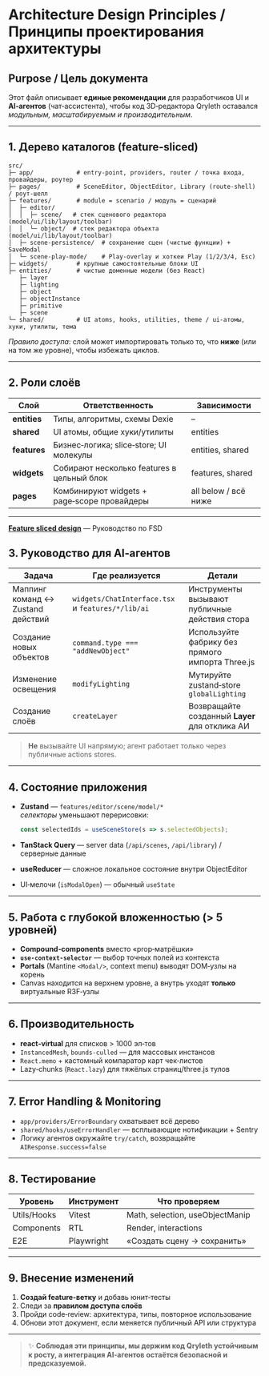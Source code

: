 # Architecture Design Principles / Принципы проектирования архитектуры

## Purpose / Цель документа

Этот файл описывает **единые рекомендации** для разработчиков UI и **AI‑агентов** (чат‑ассистента), чтобы код 3D‑редактора Qryleth оставался _модульным, масштабируемым и производительным_.

---

## 1. Дерево каталогов (feature‑sliced)

```text
src/
├─ app/            # entry‑point, providers, router / точка входа, провайдеры, роутер
├─ pages/          # SceneEditor, ObjectEditor, Library (route‑shell) / роут‑шелл
├─ features/       # module = scenario / модуль = сценарий
│  ├─ editor/
│  │  ├─ scene/   # стек сценового редактора (model/ui/lib/layout/toolbar)
│  │  └─ object/  # стек редактора объекта (model/ui/lib/layout/toolbar)
│  ├─ scene-persistence/  # сохранение сцен (чистые функции) + SaveModal
│  └─ scene-play-mode/    # Play‑overlay и хоткеи Play (1/2/3/4, Esc)
├─ widgets/        # крупные самостоятельные блоки UI
├─ entities/       # чистые доменные модели (без React)
   ├─ layer
   ├─ lighting
   ├─ object
   ├─ objectInstance
   ├─ primitive
   ├─ scene
└─ shared/         # UI atoms, hooks, utilities, theme / ui‑атомы, хуки, утилиты, тема
```

*Правило доступа*: слой может импортировать только то, что **ниже** (или на том же уровне), чтобы избежать циклов.

---

## 2. Роли слоёв

| Слой   | Ответственность          | Зависимости |
|----------------|-------------------------------------------|----------------------------|
| **entities**   | Типы, алгоритмы, схемы Dexie | – |
| **shared**     | UI атомы, общие хуки/утилиты | entities |
| **features**   | Бизнес‑логика; slice‑store; UI молекулы | entities, shared |
| **widgets**    | Собирают несколько features в цельный блок | features, shared |
| **pages**      | Комбинируют widgets + page‑scope провайдеры | all below / всё ниже |

---
**[Feature sliced design](feature-sliced-design.md)** — Руководство по FSD


## 3. Руководство для AI‑агентов

| Задача | Где реализуется | Детали |
|---------------|---------------------------------------------|------------------|
| Маппинг команд ↔ Zustand действий | `widgets/ChatInterface.tsx` и `features/*/lib/ai` | Инструменты вызывают публичные действия стора |
| Создание новых объектов | `command.type === "addNewObject"` | Используйте фабрику без прямого импорта Three.js |
| Изменение освещения | `modifyLighting` | Мутируйте zustand‑store `globalLighting` |
| Создание слоёв | `createLayer` | Возвращайте созданный **Layer** для отклика АИ |


> **Не** вызывайте UI напрямую; агент работает только через публичные actions stores.

---

## 4. Состояние приложения

* **Zustand** — `features/editor/scene/model/*`  
  *селекторы* уменьшают перерисовки:

  ```ts
  const selectedIds = useSceneStore(s => s.selectedObjects);
  ```

* **TanStack Query** — server data (`/api/scenes`, `/api/library`) / серверные данные
* **useReducer** — сложное локальное состояние внутри ObjectEditor
* UI‑мелочи (`isModalOpen`)  — обычный `useState`

---

## 5. Работа с глубокой вложенностью (> 5 уровней)

* **Compound‑components** вместо «prop‑матрёшки» 
* **`use-context-selector`** — выбор точных полей из контекста
* **Portals** (Mantine `<Modal/>`, context menu) выводят DOM‑узлы на корень
* Canvas находится на верхнем уровне, а внутрь уходят **только** виртуальные R3F‑узлы

---

## 6. Производительность

* **react‑virtual** для списков > 1000 эл‑тов
* `InstancedMesh`, `bounds-culled` — для массовых инстансов
* `React.memo` + кастомный компаратор карт чек‑листов
* Lazy‑chunks (`React.lazy`) для тяжёлых страниц/three.js тулов

---

## 7. Error Handling & Monitoring

* `app/providers/ErrorBoundary` охватывает всё дерево
* `shared/hooks/useErrorHandler` — всплывающие нотификации + Sentry
*  Логику агентов окружайте `try/catch`, возвращайте `AIResponse.success=false`

---

## 8. Тестирование

| Уровень | Инструмент | Что проверяем |
|-----------------|-------------------|-------------------------------|
| Utils/Hooks     | Vitest           | Math, selection, useObjectManip |
| Components      | RTL              | Render, interactions |
| E2E             | Playwright       |  «Создать сцену → сохранить» |

---

## 9. Внесение изменений

1. **Создай feature‑ветку** и добавь юнит‑тесты
2. Следи за **правилом доступа слоёв**
3. Пройди code‑review: архитектура, типы, повторное использование
4. Обнови этот документ, если меняется публичный API или структура

---


> ✨ **Соблюдая эти принципы, мы держим код Qryleth устойчивым к росту, а интеграция AI‑агентов остаётся безопасной и предсказуемой.**
